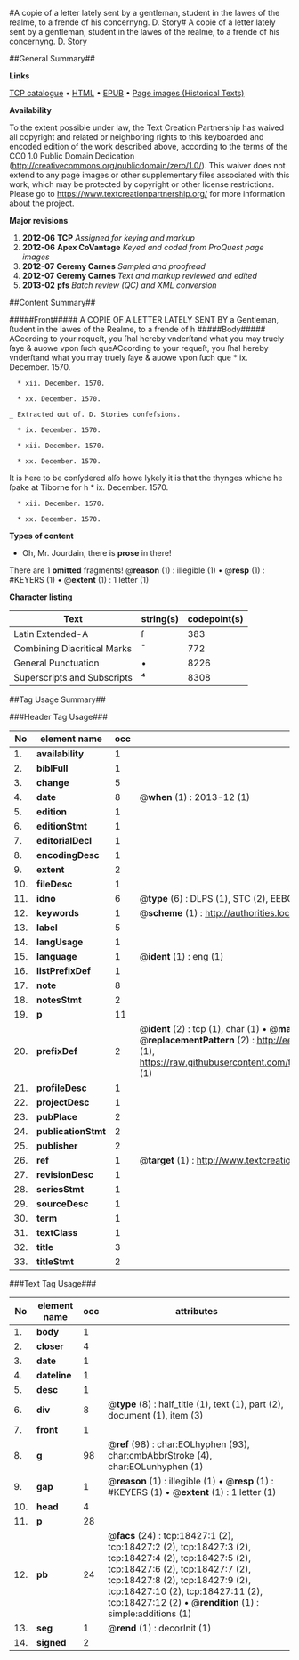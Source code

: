 #A copie of a letter lately sent by a gentleman, student in the lawes of the realme, to a frende of his concernyng. D. Story#
A copie of a letter lately sent by a gentleman, student in the lawes of the realme, to a frende of his concernyng. D. Story

##General Summary##

**Links**

[TCP catalogue](http://www.ota.ox.ac.uk/tcp/)  • 
[HTML](http://tei.it.ox.ac.uk/tcp/Texts-HTML/free/A13/A13003.html)  • 
[EPUB](http://tei.it.ox.ac.uk/tcp/Texts-EPUB/free/A13/A13003.epub) • 
[Page images (Historical Texts)](https://historicaltexts.jisc.ac.uk/eebo-99853063e)

**Availability**

To the extent possible under law, the Text Creation Partnership has waived all copyright and related or neighboring rights to this keyboarded and encoded edition of the work described above, according to the terms of the CC0 1.0 Public Domain Dedication (http://creativecommons.org/publicdomain/zero/1.0/). This waiver does not extend to any page images or other supplementary files associated with this work, which may be protected by copyright or other license restrictions. Please go to https://www.textcreationpartnership.org/ for more information about the project.

**Major revisions**

1. __2012-06__ __TCP__ *Assigned for keying and markup*
1. __2012-06__ __Apex CoVantage__ *Keyed and coded from ProQuest page images*
1. __2012-07__ __Geremy Carnes__ *Sampled and proofread*
1. __2012-07__ __Geremy Carnes__ *Text and markup reviewed and edited*
1. __2013-02__ __pfs__ *Batch review (QC) and XML conversion*

##Content Summary##

#####Front#####
A COPIE OF A LETTER LATELY SENT BY a Gentleman, ſtudent in the lawes of the Realme, to a frende of h
#####Body#####
ACcording to your requeſt, you ſhal hereby vnderſtand what you may truely ſaye & auowe vpon ſuch queACcording to your requeſt, you ſhal hereby vnderſtand what you may truely ſaye & auowe vpon ſuch que
      * ix. December. 1570.

      * xii. December. 1570.

      * xx. December. 1570.

    _ Extracted out of. D. Stories confeſsions.

      * ix. December. 1570.

      * xii. December. 1570.

      * xx. December. 1570.
It is here to be conſydered alſo howe lykely it is that the thynges whiche he ſpake at Tiborne for h
      * ix. December. 1570.

      * xii. December. 1570.

      * xx. December. 1570.

**Types of content**

  * Oh, Mr. Jourdain, there is **prose** in there!

There are 1 **omitted** fragments! 
 @__reason__ (1) : illegible (1)  •  @__resp__ (1) : #KEYERS (1)  •  @__extent__ (1) : 1 letter (1)

**Character listing**


|Text|string(s)|codepoint(s)|
|---|---|---|
|Latin Extended-A|ſ|383|
|Combining             Diacritical Marks|̄|772|
|General Punctuation|•|8226|
|Superscripts             and Subscripts|⁴|8308|

##Tag Usage Summary##

###Header Tag Usage###

|No|element name|occ|attributes|
|---|---|---|---|
|1.|__availability__|1||
|2.|__biblFull__|1||
|3.|__change__|5||
|4.|__date__|8| @__when__ (1) : 2013-12 (1)|
|5.|__edition__|1||
|6.|__editionStmt__|1||
|7.|__editorialDecl__|1||
|8.|__encodingDesc__|1||
|9.|__extent__|2||
|10.|__fileDesc__|1||
|11.|__idno__|6| @__type__ (6) : DLPS (1), STC (2), EEBO-CITATION (1), PROQUEST (1), VID (1)|
|12.|__keywords__|1| @__scheme__ (1) : http://authorities.loc.gov/ (1)|
|13.|__label__|5||
|14.|__langUsage__|1||
|15.|__language__|1| @__ident__ (1) : eng (1)|
|16.|__listPrefixDef__|1||
|17.|__note__|8||
|18.|__notesStmt__|2||
|19.|__p__|11||
|20.|__prefixDef__|2| @__ident__ (2) : tcp (1), char (1)  •  @__matchPattern__ (2) : ([0-9\-]+):([0-9IVX]+) (1), (.+) (1)  •  @__replacementPattern__ (2) : http://eebo.chadwyck.com/downloadtiff?vid=$1&page=$2 (1), https://raw.githubusercontent.com/textcreationpartnership/Texts/master/tcpchars.xml#$1 (1)|
|21.|__profileDesc__|1||
|22.|__projectDesc__|1||
|23.|__pubPlace__|2||
|24.|__publicationStmt__|2||
|25.|__publisher__|2||
|26.|__ref__|1| @__target__ (1) : http://www.textcreationpartnership.org/docs/. (1)|
|27.|__revisionDesc__|1||
|28.|__seriesStmt__|1||
|29.|__sourceDesc__|1||
|30.|__term__|1||
|31.|__textClass__|1||
|32.|__title__|3||
|33.|__titleStmt__|2||


###Text Tag Usage###

|No|element name|occ|attributes|
|---|---|---|---|
|1.|__body__|1||
|2.|__closer__|4||
|3.|__date__|1||
|4.|__dateline__|1||
|5.|__desc__|1||
|6.|__div__|8| @__type__ (8) : half_title (1), text (1), part (2), document (1), item (3)|
|7.|__front__|1||
|8.|__g__|98| @__ref__ (98) : char:EOLhyphen (93), char:cmbAbbrStroke (4), char:EOLunhyphen (1)|
|9.|__gap__|1| @__reason__ (1) : illegible (1)  •  @__resp__ (1) : #KEYERS (1)  •  @__extent__ (1) : 1 letter (1)|
|10.|__head__|4||
|11.|__p__|28||
|12.|__pb__|24| @__facs__ (24) : tcp:18427:1 (2), tcp:18427:2 (2), tcp:18427:3 (2), tcp:18427:4 (2), tcp:18427:5 (2), tcp:18427:6 (2), tcp:18427:7 (2), tcp:18427:8 (2), tcp:18427:9 (2), tcp:18427:10 (2), tcp:18427:11 (2), tcp:18427:12 (2)  •  @__rendition__ (1) : simple:additions (1)|
|13.|__seg__|1| @__rend__ (1) : decorInit (1)|
|14.|__signed__|2||
